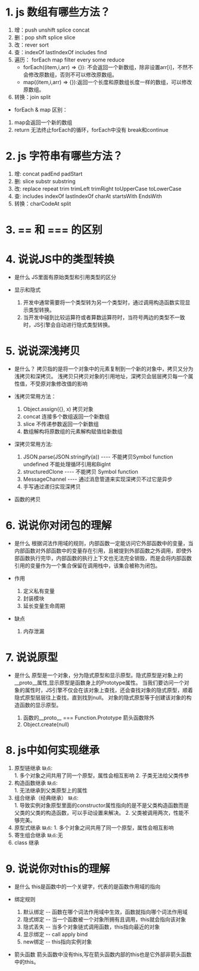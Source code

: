 # 1. js 数组有哪些方法？
1. 增：push unshift splice concat
2. 删：pop shift splice slice
3. 改：rever sort
4. 查：indexOf lastIndexOf includes find 
5. 遍历： forEach map filter every some reduce 
    - forEach((item,i,arr) => {}): 不会返回一个新数组，除非设置arr[i]，不然不会修改原数组，否则不可以修改原数组。
    - map((item,i,arr) => {}):返回一个长度和原数组长度一样的数组，可以修改原数组。
6. 转换：join split

- forEach & map 区别：
1. map会返回一个新的数组
2. return 无法终止forEach的循环，forEach中没有 break和continue

# 2. js 字符串有哪些方法？
1. 增: concat padEnd padStart
2. 删: slice substr substring
3. 改: replace repeat trim trimLeft trimRight toUpperCase toLowerCase
4. 查: includes indexOf lastIndexOf charAt startsWith EndsWith 
5. 转换：charCodeAt split 

# 3. == 和 === 的区别

# 4. 说说JS中的类型转换
- 是什么
    JS里面有原始类型和引用类型的区分

- 显示和隐式
    1. 开发中通常需要将一个类型转为另一个类型时，通过调用构造函数实现显示类型转换。
    2. 当开发中碰到比较运算符或者算数运算符时，当符号两边的类型不一致时，JS引擎会自动进行隐式类型转换。

# 5. 说说深浅拷贝
- 是什么？
    拷贝指的是将一个对象中的元素复制到一个新的对象中，拷贝又分为浅拷贝和深拷贝。
    浅拷贝只拷贝对象的引用地址，深拷贝会层层拷贝每一个属性值，不受原对象修改值的影响

- 浅拷贝常用方法：
    1. Object.assign({}, x) 拷贝对象
    2. concat               连接多个数组返回一个新数组
    3. slice                不传递参数返回一个新数组
    4. 数组解构将原数组的元素解构赋值给新数组

- 深拷贝常用方法:
    1. JSON.parse(JSON.stringify(a))    ---- 不能拷贝Symbol function undefined 不能处理循环引用和BigInt
    2. structuredClone  ---- 不能拷贝 Symbol function
    3. MessageChannel   ---- 通过消息管道来实现深拷贝不过它是异步
    4. 手写通过递归实现深拷贝

- 函数的拷贝


# 6. 说说你对闭包的理解
- 是什么
    根据词法作用域的规则，内部函数一定能访问它外部函数中的变量，当内部函数对外部函数中的变量存在引用，且被提到外部函数之外调用，即使外部函数执行完毕，内部函数的执行上下文也无法完全销毁，而是会将内部函数引用的变量作为一个集合保留在调用栈中，该集合被称为闭包。
- 作用
    1. 定义私有变量
    2. 封装模块
    3. 延长变量生命周期

- 缺点
    1. 内存泄漏

# 7. 说说原型
- 是什么
    原型是一个对象，分为隐式原型和显示原型。隐式原型是对象上的__proto__属性,显示原型是函数身上的Prototype属性。
    当我们要访问一个对象的属性时，JS引擎不仅会在该对象上查找，还会查找对象的隐式原型，顺着隐式原型层层往上查找，直到找到null。
    对象的隐式原型等于创建该对象的构造函数的显示原型。

    1. 函数的__proto__ === Function.Prototype 箭头函数除外
    2. Object.create(null)

# 8. js中如何实现继承
1. 原型链继承
   `缺点`:    
        1. 多个对象之间共用了同一个原型，属性会相互影响
        2. 子类无法给父类传参
2. 构造函数继承
   `缺点`:  
        1. 无法继承到父类原型上的属性
3. 组合继承（经典继承）
    `缺点`:  
        1. 导致实例对象原型里面的constructor属性指向的是不是父类构造函数而是父类的父类的构造函数，可以手动设置来解决。
        2. 父类被调用两次，性能不够完美。
4. 原型式继承
    `缺点`:
        1. 多个对象之间共用了同一个原型，属性会相互影响
5. 寄生组合继承
    `缺点`:无
6. class 继承

# 9. 说说你对this的理解
- 是什么
    this是函数中的一个关键字，代表的是函数作用域的指向  

- 绑定规则
    1. 默认绑定 -- 函数在哪个词法作用域中生效，函数就指向哪个词法作用域 
    2. 隐式绑定 -- 当一个函数被一个对象所拥有且调用，this就会指向该对象
    3. 隐式丢失 -- 当多个对象链式调用函数，this指向最近的对象
    4. 显示绑定 -- call apply bind
    5. new绑定  -- this指向实例对象 

- 箭头函数
    箭头函数中没有this,写在箭头函数内部的this也是它外部非箭头函数中的this。